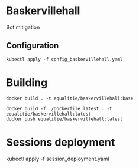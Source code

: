 # Baskervillehall
Bot mitigation 

## Configuration
```commandline
kubectl apply -f config_baskervillehall.yaml
```

# Building
```
docker build . -t equalitie/baskervillehall:base
```

```
docker build -f ./Dockerfile_latest . -t equalitie/baskervillehall:latest
docker push equalitie/baskervillehall:latest
```

# Sessions deployment
kubectl apply -f session_deployment.yaml
